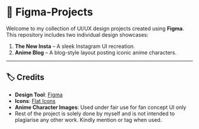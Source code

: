 # 🎨 Figma-Projects

Welcome to my collection of UI/UX design projects created using **Figma**. This repository includes two individual design showcases:

1. **The New Insta** – A sleek Instagram UI recreation.
2. **Anime Blog** – A blog-style layout posting iconic anime characters.

---

## 🏷️ Credits

- **Design Tool**: [Figma](https://figma.com)
- **Icons**: [Flat Icons](https://flaticon.com)
- **Anime Character Images**: Used under fair use for fan concept UI only
- Rest of the project is solely done by myself and is not intended to plagiarise any other work. Kindly mention or tag when used.
